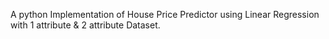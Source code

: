 A python Implementation of House Price Predictor using Linear Regression with 1 attribute & 2 attribute Dataset.
